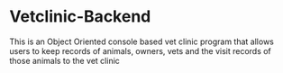 # Vetclinic-Backend
This is an Object Oriented console based vet clinic program that allows users to keep records of animals, owners, vets and the visit records of those animals to the vet clinic
